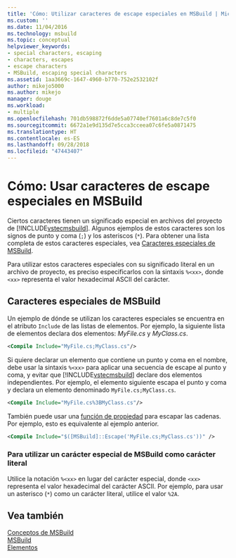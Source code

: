 ```yaml
---
title: 'Cómo: Utilizar caracteres de escape especiales en MSBuild | Microsoft Docs'
ms.custom: ''
ms.date: 11/04/2016
ms.technology: msbuild
ms.topic: conceptual
helpviewer_keywords:
- special characters, escaping
- characters, escapes
- escape characters
- MSBuild, escaping special characters
ms.assetid: 1aa3669c-1647-4960-b770-752e2532102f
author: mikejo5000
ms.author: mikejo
manager: douge
ms.workload:
- multiple
ms.openlocfilehash: 701db598872f6dde5a07740ef7601a6c8de7c5f0
ms.sourcegitcommit: 6672a1e9d135d7e5cca3cceea07c6fe5a0871475
ms.translationtype: HT
ms.contentlocale: es-ES
ms.lasthandoff: 09/28/2018
ms.locfileid: "47443407"
---
```

# <a name="how-to-escape-special-characters-in-msbuild"></a>Cómo: Usar caracteres de escape especiales en MSBuild

Ciertos caracteres tienen un significado especial en archivos del proyecto de [!INCLUDE[vstecmsbuild](../extensibility/internals/includes/vstecmsbuild_md.md)]. Algunos ejemplos de estos caracteres son los signos de punto y coma (`;`) y los asteriscos (`*`). Para obtener una lista completa de estos caracteres especiales, vea [Caracteres especiales de MSBuild](../msbuild/msbuild-special-characters.md).
  
Para utilizar estos caracteres especiales con su significado literal en un archivo de proyecto, es preciso especificarlos con la sintaxis `%<xx>`, donde `<xx>` representa el valor hexadecimal ASCII del carácter.
  
## <a name="msbuild-special-characters"></a>Caracteres especiales de MSBuild

 Un ejemplo de dónde se utilizan los caracteres especiales se encuentra en el atributo `Include` de las listas de elementos. Por ejemplo, la siguiente lista de elementos declara dos elementos: *MyFile.cs* y *MyClass.cs*.  
  
```xml  
<Compile Include="MyFile.cs;MyClass.cs"/>  
```  
  
Si quiere declarar un elemento que contiene un punto y coma en el nombre, debe usar la sintaxis `%<xx>` para aplicar una secuencia de escape al punto y coma, y evitar que [!INCLUDE[vstecmsbuild](../extensibility/internals/includes/vstecmsbuild_md.md)] declare dos elementos independientes. Por ejemplo, el elemento siguiente escapa el punto y coma y declara un elemento denominado `MyFile.cs;MyClass.cs`.
  
```xml  
<Compile Include="MyFile.cs%3BMyClass.cs"/>  
```  

También puede usar una [función de propiedad](../msbuild/property-functions.md) para escapar las cadenas. Por ejemplo, esto es equivalente al ejemplo anterior.

```xml
<Compile Include="$([MSBuild]::Escape('MyFile.cs;MyClass.cs'))" />
```

### <a name="to-use-an-msbuild-special-character-as-a-literal-character"></a>Para utilizar un carácter especial de MSBuild como carácter literal

Utilice la notación `%<xx>` en lugar del carácter especial, donde `<xx>` representa el valor hexadecimal del carácter ASCII. Por ejemplo, para usar un asterisco (`*`) como un carácter literal, utilice el valor `%2A`.

 
## <a name="see-also"></a>Vea también  
 [Conceptos de MSBuild](../msbuild/msbuild-concepts.md)   
 [MSBuild](../msbuild/msbuild.md)   
 [Elementos](../msbuild/msbuild-items.md)   
